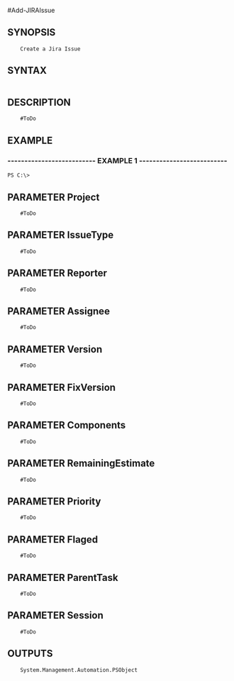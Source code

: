 #Add-JIRAIssue

## SYNOPSIS
		Create a Jira Issue

## SYNTAX
```

```

## DESCRIPTION
		#ToDo

## EXAMPLE

### -------------------------- EXAMPLE 1 --------------------------
```
PS C:\> 
```

## PARAMETER Project
		#ToDo
	
## PARAMETER IssueType
		#ToDo
	
## PARAMETER Reporter
		#ToDo
	
## PARAMETER Assignee
		#ToDo
	
## PARAMETER Version
		#ToDo
	
## PARAMETER FixVersion
		#ToDo
	
## PARAMETER Components
		#ToDo
	
## PARAMETER RemainingEstimate
		#ToDo
	
## PARAMETER Priority
		#ToDo
	
## PARAMETER Flaged
		#ToDo
	
## PARAMETER ParentTask
		#ToDo
	
## PARAMETER Session
		#ToDo

## OUTPUTS
		System.Management.Automation.PSObject